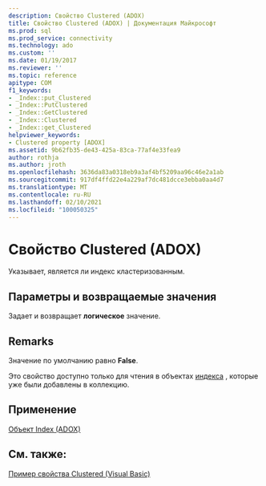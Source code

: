 ```yaml
---
description: Свойство Clustered (ADOX)
title: Свойство Clustered (ADOX) | Документация Майкрософт
ms.prod: sql
ms.prod_service: connectivity
ms.technology: ado
ms.custom: ''
ms.date: 01/19/2017
ms.reviewer: ''
ms.topic: reference
apitype: COM
f1_keywords:
- _Index::put_Clustered
- _Index::PutClustered
- _Index::GetClustered
- _Index::Clustered
- _Index::get_Clustered
helpviewer_keywords:
- Clustered property [ADOX]
ms.assetid: 9b62fb35-de43-425a-83ca-77af4e33fea9
author: rothja
ms.author: jroth
ms.openlocfilehash: 3636da83a0318eb9a3af4bf5209aa96c46e2a1ab
ms.sourcegitcommit: 917df4ffd22e4a229af7dc481dcce3ebba0aa4d7
ms.translationtype: MT
ms.contentlocale: ru-RU
ms.lasthandoff: 02/10/2021
ms.locfileid: "100050325"
---
```

# <a name="clustered-property-adox"></a>Свойство Clustered (ADOX)
Указывает, является ли индекс кластеризованным.  
  
## <a name="settings-and-return-values"></a>Параметры и возвращаемые значения  
 Задает и возвращает **логическое** значение.  
  
## <a name="remarks"></a>Remarks  
 Значение по умолчанию равно **False**.  
  
 Это свойство доступно только для чтения в объектах [индекса](./index-object-adox.md) , которые уже были добавлены в коллекцию.  
  
## <a name="applies-to"></a>Применение  
 [Объект Index (ADOX)](./index-object-adox.md)  
  
## <a name="see-also"></a>См. также:  
 [Пример свойства Clustered (Visual Basic)](./clustered-property-example-vb.md)